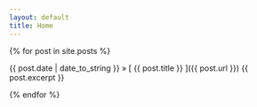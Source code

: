 ```yaml
---
layout: default
title: Home
---
```


{% for post in site.posts %}

{{ post.date | date_to_string }} &raquo; [ {{ post.title }} ]({{ post.url }})
{{ post.excerpt }}

{% endfor %}
